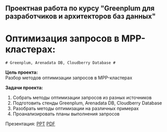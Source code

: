 ## Проектная работа по курсу "Greenplum для разработчиков и архитекторов баз данных" ##
   
# Оптимизация запросов в MPP-кластерах: #
    # Greenplum, Arenadata DB, Cloudberry Database #

**Цель проекта:**   
Разбор методов оптимизации запросов в MPP-кластерах   
   
**Задачи проекта:**   
1. Собрать методы оптимизации запросов из разных источников   
2. Подготовить стенды Greenplum, Arenadata DB, Cloudberry Database   
3. Разобрать методы оптимизации на различных примерах   
4. Проанализировать планы выполнения запросов   

Презентация: [PPT](Project_Optimization.ppt) [PDF](Project_Optimization.pdf)   




